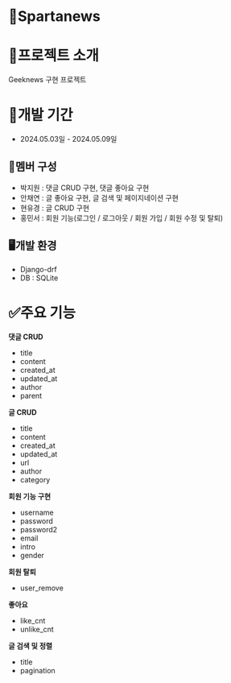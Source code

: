 # 🔡Spartanews

# 📝프로젝트 소개
Geeknews 구현 프로젝트

# 📅개발 기간
* 2024.05.03일 - 2024.05.09일
  
## 👥멤버 구성
*  박지원 : 댓글 CRUD 구현, 댓글 좋아요 구현
*  안채연 : 글 좋아요 구현, 글 검색 및 페이지네이션 구현
*  현유경 : 글 CRUD 구현
*  홍민서 : 회원 기능(로그인 / 로그아웃 / 회원 가입 / 회원 수정 및 탈퇴)
  
## 🖥️개발 환경
* Django-drf
* DB : SQLite

# ✅주요 기능
**댓글 CRUD**  
  - title 
  - content
  - created_at
  - updated_at
  - author
  - parent

**글 CRUD**  
  - title
  - content
  - created_at
  - updated_at
  - url
  - author
  - category

**회원 기능 구현**  
  - username
  - password
  - password2
  - email
  - intro
  - gender

**회원 탈퇴**
  - user_remove

**좋아요**  
  - like_cnt
  - unlike_cnt

**글 검색 및 정렬**
  - title
  - pagination

    

